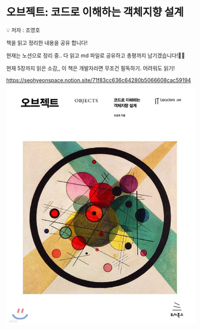 # 오브젝트: 코드로 이해하는 객체지향 설계

💡 저자 : 조영호

책을 읽고 정리한 내용을 공유 합니다!

현재는 노션으로 정리 중.. 다 읽고 md 파일로 공유하고 총평까지 남기겠습니다!🕺🏻

현재 5장까지 읽은 소감,, 이 책은 개발자라면 무조건 필독하기. 어려워도 읽기!

https://seohyeonspace.notion.site/71f83cc636c64280b5066608cac59194

![alt text](image.png)
